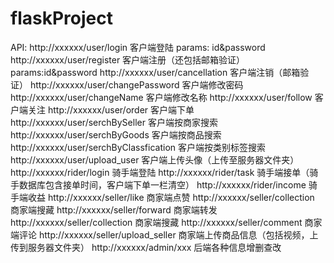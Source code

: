 # flaskProject

API:
http://xxxxxx/user/login
客户端登陆 params: id&password
http://xxxxxx/user/register
客户端注册（还包括邮箱验证） params:id&password
http://xxxxxx/user/cancellation
客户端注销（邮箱验证） 
http://xxxxxx/user/changePassword
客户端修改密码 
http://xxxxxx/user/changeName
客户端修改名称
http://xxxxxx/user/follow
客户端关注 
http://xxxxxx/user/order
客户端下单 
http://xxxxxx/user/serchBySeller
客户端按商家搜索 
http://xxxxxx/user/serchByGoods
客户端按商品搜索
http://xxxxxx/user/serchByClassfication
客户端按类别标签搜索
http://xxxxxx/user/upload_user
客户端上传头像（上传至服务器文件夹）
http://xxxxxx/rider/login
骑手端登陆
http://xxxxxx/rider/task
骑手端接单（骑手数据库包含接单时间，客户端下单一栏清空）
http://xxxxxx/rider/income
骑手端收益
http://xxxxxx/seller/like
商家端点赞
http://xxxxxx/seller/collection
商家端搜藏
http://xxxxxx/seller/forward
商家端转发
http://xxxxxx/seller/collection
商家端搜藏
http://xxxxxx/seller/comment
商家端评论
http://xxxxxx/seller/upload_seller
商家端上传商品信息（包括视频，上传到服务器文件夹）
http://xxxxxx/admin/xxx
后端各种信息增删查改

